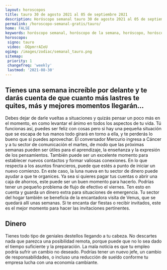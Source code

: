 ```yaml
---
layout: horoscopos
title: tauro 30 de agosto 2021 al 05 de septiembre 2021 
description: Horóscopo semanal tauro 30 de agosto 2021 al 05 de septiembre 2021. Tienes una semana increíble por delante y te darás cuenta de que cuanto más lastres te quites, más y mejores momentos llegarán…
permalink: /horoscopo-semanal-gratis/tauro/
home: FALSE
keywords: horóscopo semanal, horóscopo de la semana, horóscopo, horóscopo gratis,horóscopos, horóscopo esperanza gracia, horoscopos tauro la semana, horóscopos gratis, Tarot, Astrologia, Zodíaco, tauro, horoscopo gratis, semanal
horoscopo:
 signo: tauro
 video: -DQpmrrAIeU
ogimg: /images/zodiac/semanal_tauro.png
sitemap:
 priority: 1
 changefreq: 'weekly'
 lastmod: '2021-08-30'
---
```




## Tienes una semana increíble por delante y te darás cuenta de que cuanto más lastres te quites, más y mejores momentos llegarán…

Debes dejar de darle vueltas a situaciones y quizás pensar un poco más en el momento, en como levantar el ánimo en todos los aspectos de tu vida. Tú funcionas así, puedes ser feliz con cosas pero si hay una pequeña situación que se escapa de tus manos todo girará en torno a ella, y te perderás lo bueno que si puedes aprovechar.
El conversador Mercurio ingresa a Cáncer y a tu sector de comunicación el martes, de modo que las próximas semanas pueden ser útiles para el aprendizaje, la enseñanza y la expresión de los pensamientos. También puede ser un excelente momento para establecer nuevos contactos y formar valiosas conexiones. 
En lo que respecta a los asuntos financieros, puede que estés a punto de iniciar un nuevo comienzo. En este caso, la luna nueva en tu sector de dinero puede ayudar a que te organices. Ya sea si quieres pagar tus cuentas o abrir una caja de ahorros, este puede ser un buen momento para hacerlo. Podrías tener un pequeño problema de flujo de efectivo el viernes. Ten esto en cuenta y guarda un dinero extra para situaciones de emergencia. Tu sector del hogar también se beneficia de la encantadora visita de Venus, que se quedará allí unas semanas. Si te encanta dar fiestas o recibir invitados, este es el mejor momento para hacer las invitaciones pertinentes. 

## Dinero

Tienes todo tipo de geniales destellos llegando a tu cabeza. No descartes nada que parezca una posibilidad remota, porque puede que no lo sea dado el tiempo suficiente y la preparación. La mala noticia es que tu empleo podría sufrir un cambio no deseado. Podrías tener un nuevo jefe, un cambio de responsabilidades, o incluso una reducción de sueldo conforme tu empresa lucha con una economía cambiante.